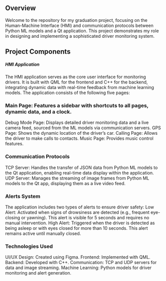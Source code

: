 

## Overview
Welcome to the repository for my graduation project, focusing on the Human-Machine Interface (HMI) and communication protocols between Python ML models and a Qt application. 
This project demonstrates my role in designing and implementing a sophisticated driver monitoring system.

## Project Components
##### HMI Application
The HMI application serves as the core user interface for monitoring drivers. It is built with QML for the frontend and C++ for the backend, integrating dynamic data with real-time feedback from machine learning models. 
The application consists of the following five pages:
### Main Page: Features a sidebar with shortcuts to all pages, dynamic data, and a clock.
Debug Mode Page: Displays detailed driver monitoring data and a live camera feed, sourced from the ML models via communication servers.
GPS Page: Shows the dynamic location of the driver’s car.
Calling Page: Allows the driver to make calls to contacts.
Music Page: Provides music control features.


### Communication Protocols
TCP Server: Handles the transfer of JSON data from Python ML models to the Qt application, enabling real-time data display within the application.
UDP Server: Manages the streaming of image frames from Python ML models to the Qt app, displaying them as a live video feed.


### Alerts System
The application includes two types of alerts to ensure driver safety:
Low Alert: Activated when signs of drowsiness are detected (e.g., frequent eye-closing or yawning). This alert is visible for 5 seconds and requires no manual intervention.
High Alert: Triggered when the driver is detected as being asleep or with eyes closed for more than 10 seconds. This alert remains active until manually closed.


### Technologies Used
UI/UX Design: Created using Figma.
Frontend: Implemented with QML.
Backend: Developed with C++.
Communication: TCP and UDP servers for data and image streaming.
Machine Learning: Python models for driver monitoring and alert generation.



